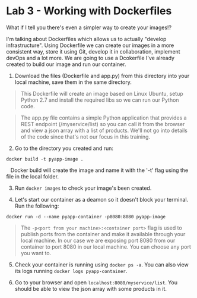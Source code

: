 # Lab 3 - Working with Dockerfiles
What if I tell you there's even a simpler way to create your images!?

I'm talking about Dockerfiles which allows us to actually "develop infrastructure". Using Dockerfile we can create our images in a more consistent way, store it using Git, develop it in collaboration, implement devOps and a lot more.
We are going to use a Dcokerfile I've already created to build our image and run our container.

1. Download the files (Dockerfile and app.py) from this directory into your local machine, save them in the same directory.
>This Dockerfile will create an image based on Linux Ubuntu, setup Python 2.7 and install the required libs so we can run our Python code.

>The app.py file contains a simple Python application that provides a REST endpoint (/myservice/list) so you can call it from the browser and view a json array with a list of products. We'll not go into details of the code since that's not our focus in this training.

2. Go to the directory you created and run:
```
docker build -t pyapp-image .
```
&nbsp;&nbsp;&nbsp;Docker build will create the image and name it with the '-t' flag using the file in the local folder.

3. Run `docker images` to check your image's been created.

4. Let's start our container as a deamon so it doesn't block your terminal. Run the following:
```
docker run -d --name pyapp-container -p8080:8080 pyapp-image
```
>The `-p<port from your machine>:<container port>` flag is used to publish ports from the container and make it available through your local machine. In our case we are exposing port 8080 from our container to port 8080 in our local machine. You can choose any port you want to.

5. Check your container is running using `docker ps -a`. You can also view its logs running `docker logs pyapp-container`.

6. Go to your browser and open `localhost:8080/myservice/list`. You should be able to view the json array with some products in it.
